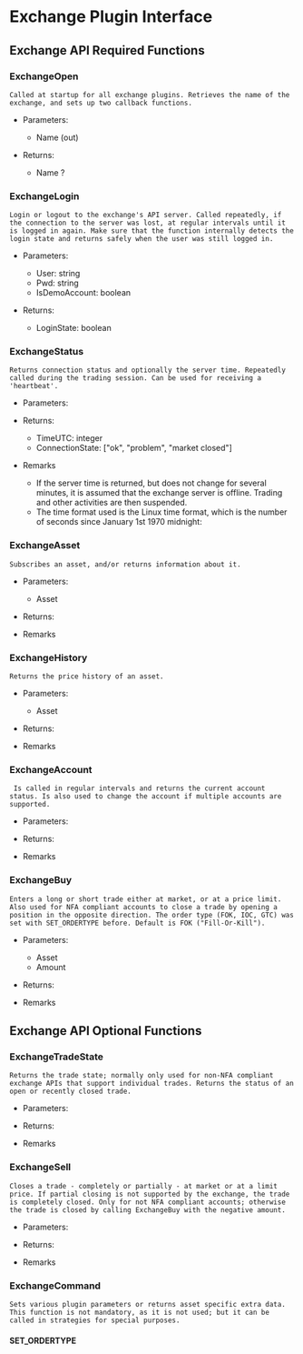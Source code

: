 # Exchange Plugin Interface

## Exchange API Required Functions
### ExchangeOpen
    Called at startup for all exchange plugins. Retrieves the name of the exchange, and sets up two callback functions.

- Parameters:
    - Name (out)

- Returns:
    - Name ?

### ExchangeLogin
    Login or logout to the exchange's API server. Called repeatedly, if the connection to the server was lost, at regular intervals until it is logged in again. Make sure that the function internally detects the login state and returns safely when the user was still logged in. 

- Parameters:
    - User: string
    - Pwd: string
    - IsDemoAccount: boolean

- Returns:
    - LoginState: boolean

### ExchangeStatus
    Returns connection status and optionally the server time. Repeatedly called during the trading session. Can be used for receiving a 'heartbeat'. 

- Parameters:

- Returns:
    - TimeUTC: integer
    - ConnectionState: ["ok", "problem", "market closed"]

- Remarks
    - If the server time is returned, but does not change for several minutes, it is assumed that the exchange server is offline. Trading and other activities are then suspended. 
    - The time format used is the Linux time format, which is the number of seconds since January 1st 1970 midnight: 

### ExchangeAsset
    Subscribes an asset, and/or returns information about it.

- Parameters:
    - Asset

- Returns:

- Remarks

### ExchangeHistory
    Returns the price history of an asset.

- Parameters:
    - Asset

- Returns:

- Remarks

### ExchangeAccount
     Is called in regular intervals and returns the current account status. Is also used to change the account if multiple accounts are supported.

- Parameters:

- Returns:

- Remarks

### ExchangeBuy
    Enters a long or short trade either at market, or at a price limit. Also used for NFA compliant accounts to close a trade by opening a position in the opposite direction. The order type (FOK, IOC, GTC) was set with SET_ORDERTYPE before. Default is FOK ("Fill-Or-Kill"). 

- Parameters:
    - Asset
    - Amount

- Returns:

- Remarks

## Exchange API Optional Functions
### ExchangeTradeState
    Returns the trade state; normally only used for non-NFA compliant exchange APIs that support individual trades. Returns the status of an open or recently closed trade.

- Parameters:

- Returns:

- Remarks

### ExchangeSell
    Closes a trade - completely or partially - at market or at a limit price. If partial closing is not supported by the exchange, the trade is completely closed. Only for not NFA compliant accounts; otherwise the trade is closed by calling ExchangeBuy with the negative amount.  

- Parameters:

- Returns:

- Remarks

### ExchangeCommand
    Sets various plugin parameters or returns asset specific extra data. This function is not mandatory, as it is not used; but it can be called in strategies for special purposes.
    
#### SET_ORDERTYPE

